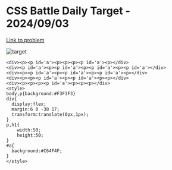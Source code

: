 # CSS Battle Daily Target - 2024/09/03

[Link to problem](https://cssbattle.dev/play/1zi7Q7susPTb42FW0FEC)

![target](https://firebasestorage.googleapis.com/v0/b/cssbattleapp.appspot.com/o/user%2Fe6YbeBahWNPT7VpE2rE2p85byxa2%2Ftargets%2Ftarget_zm7mplf.png?alt=media)


```
<div><p><p id='a'><p><p><p><p id='a'><p></div>
<div><p id='a'><p><p id='a'><p><p id='a'><p><p id='a'></div>
<div><p><p id='a'><p><p id='a'><p><p id='a'><p></div>
<div><p><p><p id='a'><p><p id='a'><p><p></div>
<div><p><p><p><p id='a'><p><p><p></div>
<style>
body,p{background:#F3F3F3}
div{
  display:flex;
  margin:6 0 -38 17;
  transform:translate(0px,1px);
}
p,h1{
    width:50;
    height:50;
}
#a{
  background:#C64F4F;
}
</style>
```


